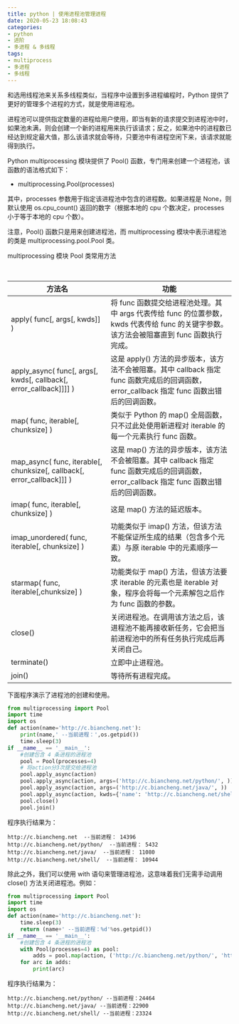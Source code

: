 ```yaml
---
title: python | 使用进程池管理进程
date: 2020-05-23 18:08:43
categories:
- python
- 进阶
- 多进程 & 多线程
tags:
- multiprocess
- 多进程
- 多线程
---
```

和选用线程池来关系多线程类似，当程序中设置到多进程编程时，Python 提供了更好的管理多个进程的方式，就是使用进程池。

<!-- more -->

进程池可以提供指定数量的进程给用户使用，即当有新的请求提交到进程池中时，如果池未满，则会创建一个新的进程用来执行该请求；反之，如果池中的进程数已经达到规定最大值，那么该请求就会等待，只要池中有进程空闲下来，该请求就能得到执行。

Python multiprocessing 模块提供了 Pool() 函数，专门用来创建一个进程池，该函数的语法格式如下：

- multiprocessing.Pool(processes)

其中，processes 参数用于指定该进程池中包含的进程数。如果进程是 None，则默认使用 os.cpu_count() 返回的数字（根据本地的 cpu 个数决定，processes 小于等于本地的 cpu 个数）。

注意，Pool() 函数只是用来创建进程池，而 multiprocessing 模块中表示进程池的类是 multiprocessing.pool.Pool 类。

multiprocessing 模块 Pool 类常用方法

<br/>

|方法名|	功能|
|---|---|
|apply( func[, args[, kwds]] )|	将 func 函数提交给进程池处理。其中 args 代表传给 func 的位置参数，kwds 代表传给 func 的关键字参数。该方法会被阻塞直到 func 函数执行完成。|
|apply_async( func[, args[, kwds[, callback[, error_callback]]]] )|	这是 apply() 方法的异步版本，该方法不会被阻塞。其中 callback 指定 func 函数完成后的回调函数，error_callback 指定 func 函数出错后的回调函数。|
|map( func, iterable[, chunksize] )|	类似于 Python 的 map() 全局函数，只不过此处使用新进程对 iterable 的每一个元素执行 func 函数。|
|map_async( func, iterable[, chunksize[, callback[, error_callback]]] )|	这是 map() 方法的异步版本，该方法不会被阻塞。其中 callback 指定 func 函数完成后的回调函数，error_callback 指定 func 函数出错后的回调函数。|
|imap( func, iterable[, chunksize] )|	这是 map() 方法的延迟版本。|
|imap_unordered( func, iterable[, chunksize] )|	功能类似于 imap() 方法，但该方法不能保证所生成的结果（包含多个元素）与原 iterable 中的元素顺序一致。|
|starmap( func, iterable[,chunksize] )|	功能类似于 map() 方法，但该方法要求 iterable 的元素也是 iterable 对象，程序会将每一个元素解包之后作为 func 函数的参数。|
|close()|	关闭进程池。在调用该方法之后，该进程池不能再接收新任务，它会把当前进程池中的所有任务执行完成后再关闭自己。|
|terminate()|	立即中止进程池。|
|join()|	等待所有进程完成。|

下面程序演示了进程池的创建和使用。

```python
from multiprocessing import Pool
import time
import os
def action(name='http://c.biancheng.net'):
    print(name,' --当前进程：',os.getpid())
    time.sleep(3)
if __name__ == '__main__':
    #创建包含 4 条进程的进程池
    pool = Pool(processes=4)
    # 将action分3次提交给进程池
    pool.apply_async(action)
    pool.apply_async(action, args=('http://c.biancheng.net/python/', ))
    pool.apply_async(action, args=('http://c.biancheng.net/java/', ))
    pool.apply_async(action, kwds={'name': 'http://c.biancheng.net/shell/'})
    pool.close()
    pool.join()
```

程序执行结果为：
    
    http://c.biancheng.net  --当前进程： 14396
    http://c.biancheng.net/python/  --当前进程： 5432
    http://c.biancheng.net/java/  --当前进程： 11080
    http://c.biancheng.net/shell/  --当前进程： 10944

除此之外，我们可以使用 with 语句来管理进程池，这意味着我们无需手动调用 close() 方法关闭进程池。例如：

```python
from multiprocessing import Pool
import time
import os
def action(name='http://c.biancheng.net'):
    time.sleep(3)
    return (name+' --当前进程：%d'%os.getpid())
if __name__ == '__main__':
    #创建包含 4 条进程的进程池
    with Pool(processes=4) as pool:
        adds = pool.map(action, ('http://c.biancheng.net/python/', 'http://c.biancheng.net/java/', 'http://c.biancheng.net/shell/'))
    for arc in adds:
        print(arc)
```

程序执行结果为：
    
    http://c.biancheng.net/python/ --当前进程：24464
    http://c.biancheng.net/java/ --当前进程：22900
    http://c.biancheng.net/shell/ --当前进程：23324